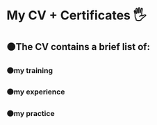 <h1 align> My CV + Certificates 🖐</h1>
<h2>🟠The CV contains a brief list of:</h2>
<h3>🟠my training</h3>
<h3>🟠my experience</h3>
<h3>🟠my practice</h3>
